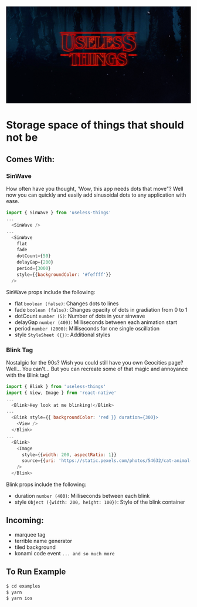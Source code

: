 ![useless things](./_art/useless-things.png)
# Storage space of things that should not be

## Comes With:
### SinWave
How often have you thought, 'Wow, this app needs dots that move"?  Well now you can quickly and easily add sinusoidal dots to any application with ease.

```js
import { SinWave } from 'useless-things'
...
  <SinWave />
...
  <SinWave
    flat
    fade
    dotCount={50}
    delayGap={200}
    period={3000}
    style={{backgroundColor: '#feffff'}}
  />
```
SinWave props include the following:
* flat `boolean (false)`: Changes dots to lines
* fade `boolean (false)`: Changes opacity of dots in gradiation from 0 to 1
* dotCount `number (5)`: Number of dots in your sinwave
* delayGap `number (400)`: Milliseconds between each animation start
* period `number (2000)`: Milliseconds for one single oscillation
* style `StyleSheet ({})`: Additional styles


### Blink Tag
Nostalgic for the 90s? Wish you could still have you own Geocities page? Well...
You can't...
But you can recreate some of that magic and annoyance with the Blink tag!
```js
import { Blink } from 'useless-things'
import { View, Image } from 'react-native'
...
  <Blink>Hey look at me blinking!</Blink>
...
  <Blink style={{ backgroundColor: 'red }} duration={300}>
    <View />
  </Blink>
...
  <Blink>
    <Image
      style={{width: 200, aspectRatio: 1}}
      source={{uri: 'https://static.pexels.com/photos/54632/cat-animal-eyes-grey-54632.jpeg'}}
    />
  </Blink>
```
Blink props include the following:
* duration `number (400)`: Milliseconds between each blink
* style `Object ({width: 200, height: 100})`: Style of the blink container
## Incoming:
* marquee tag
* terrible name generator
* tiled background
* konami code event
`... and so much more`


## To Run Example
```sh
$ cd examples
$ yarn
$ yarn ios
```
